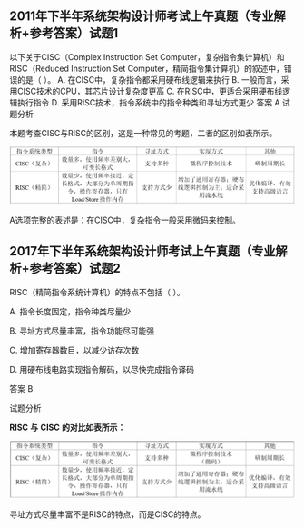 ## 2011年下半年系统架构设计师考试上午真题（专业解析+参考答案）试题1
以下关于CISC（Complex Instruction Set Computer，复杂指令集计算机）和RISC（Reduced Instruction Set Computer，精简指令集计算机）的叙述中，错误的是（ ）。   A. 在CISC中，复杂指令都采用硬布线逻辑来执行 B. 一般而言，采用CISC技术的CPU，其芯片设计复杂度更高 C. 在RISC中，更适合采用硬布线逻辑执行指令 D. 采用RISC技术，指令系统中的指令种类和寻址方式更少  答案 A 试题分析

 
本题考查CISC与RISC的区别，这是一种常见的考题，二者的区别如表所示。

![img](../../../_media/1674096597200-4c895ebb-fc47-4e28-8e9d-e5b2a6fe5c7e-20230119上午105041163.png)


A选项完整的表述是：在CISC中，复杂指令一般采用微码来控制。 

## 2017年下半年系统架构设计师考试上午真题（专业解析+参考答案）试题2
RISC（精简指令系统计算机）的特点不包括（ ）。

A. 指令长度固定，指令种类尽量少

B. 寻址方式尽量丰富，指令功能尽可能强

C. 增加寄存器数目，以减少访存次数

D. 用硬布线电路实现指令解码，以尽快完成指令译码



答案 B

试题分析



**RISC** **与** **CISC** **的对比如表所示：**

![img](../../../_media/1674096808661-38a38875-bda6-40a7-a739-d298c8138754.png)

寻址方式尽量丰富不是RISC的特点，而是CISC的特点。
